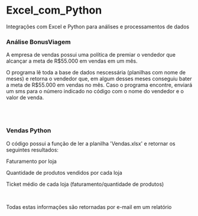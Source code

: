 # Excel_com_Python
Integrações com Excel e Python para análises e processamentos de dados

<h3>Análise BonusViagem</h3>
<p>A empresa de vendas possui uma política de premiar o vendedor que alcançar a meta de R$55.000 em vendas em um mês.</p>
  
<p>O programa lê toda a base de dados nescessária (planilhas com nome de meses) e retorna o vendedor que,
em algum desses meses conseguiu bater a meta de R$55.000 em vendas no mês.
Caso o programa encontre, enviará um sms para o número indicado no código com o nome do vendedor e o valor de venda.</p>
<br><br>

<h3>Vendas Python</h3>
<p>O código possui a função de ler a planilha 'Vendas.xlsx' e retornar os seguintes resultados:</p>
<p>Faturamento por loja</p>
<p>Quantidade de produtos vendidos por cada loja</p>
<p>Ticket médio de cada loja (faturamento/quantidade de produtos)</p>
<br>

<p>Todas estas informações são retornadas por e-mail em um relatório</p>
